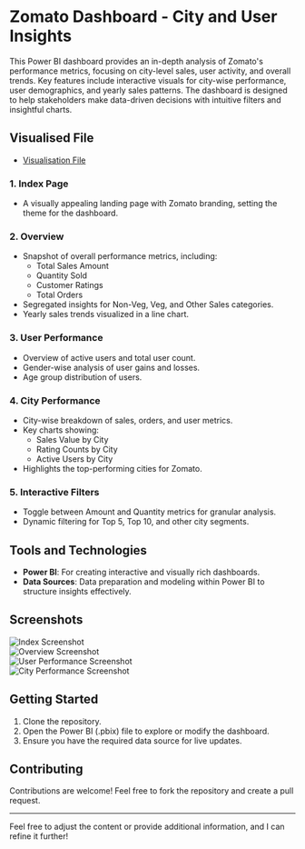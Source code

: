 

# Zomato Dashboard - City and User Insights

This Power BI dashboard provides an in-depth analysis of Zomato's performance metrics, focusing on city-level sales, user activity, and overall trends. Key features include interactive visuals for city-wise performance, user demographics, and yearly sales patterns. The dashboard is designed to help stakeholders make data-driven decisions with intuitive filters and insightful charts.

## Visualised File
  - <a href="https://drive.google.com/file/d/1akqCF9KR3Vlh6Fg1a78k99Y_zELzDXg9/view?usp=drive_link"> Visualisation File </a> 

### 1. **Index Page**
   - A visually appealing landing page with Zomato branding, setting the theme for the dashboard.

### 2. **Overview**
   - Snapshot of overall performance metrics, including:
     - Total Sales Amount
     - Quantity Sold
     - Customer Ratings
     - Total Orders
   - Segregated insights for Non-Veg, Veg, and Other Sales categories.
   - Yearly sales trends visualized in a line chart.

### 3. **User Performance**
   - Overview of active users and total user count.
   - Gender-wise analysis of user gains and losses.
   - Age group distribution of users.

### 4. **City Performance**
   - City-wise breakdown of sales, orders, and user metrics.
   - Key charts showing:
     - Sales Value by City
     - Rating Counts by City
     - Active Users by City
   - Highlights the top-performing cities for Zomato.

### 5. **Interactive Filters**
   - Toggle between Amount and Quantity metrics for granular analysis.
   - Dynamic filtering for Top 5, Top 10, and other city segments.

## Tools and Technologies

- **Power BI**: For creating interactive and visually rich dashboards.
- **Data Sources**: Data preparation and modeling within Power BI to structure insights effectively.

## Screenshots
![Index Screenshot]([./screenshots/index.png](https://github.com/ridumjeetsingh/Data-Analysis-Zomato-Project/blob/main/Index%20Screenshot.png))  
![Overview Screenshot](./screenshots/overview.png)  
![User Performance Screenshot](./screenshots/user_performance.png)  
![City Performance Screenshot](./screenshots/city_performance.png)

## Getting Started
1. Clone the repository.
2. Open the Power BI (.pbix) file to explore or modify the dashboard.
3. Ensure you have the required data source for live updates.

## Contributing
Contributions are welcome! Feel free to fork the repository and create a pull request.

---

Feel free to adjust the content or provide additional information, and I can refine it further!

